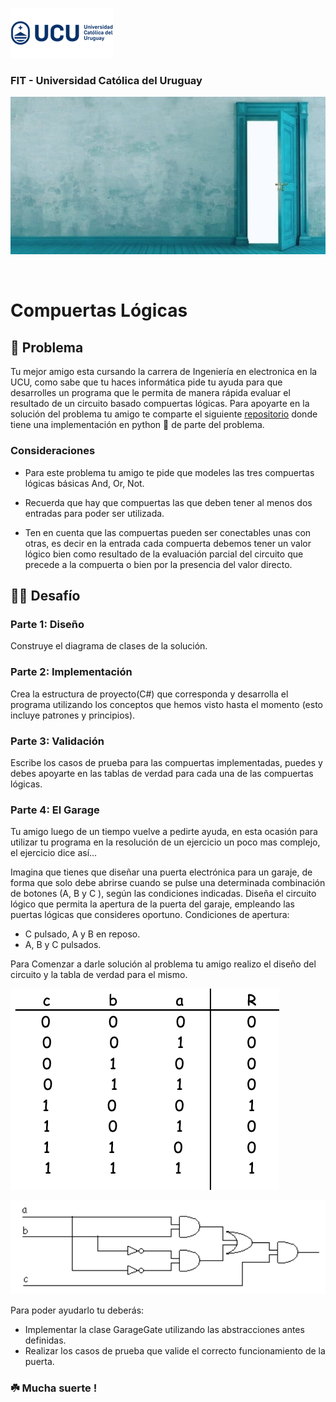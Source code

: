 ![UCU](https://github.com/ucudal/PII_Conceptos_De_POO/raw/master/Assets/logo-ucu.png)

### FIT - Universidad Católica del Uruguay

![Banner](./Assets/banner.jpeg)

<br>

# Compuertas Lógicas

## 🤯 Problema 

Tu mejor amigo esta cursando la carrera de Ingeniería en electronica en la UCU, como sabe que tu haces informática pide tu ayuda para que desarrolles un programa que le permita de manera rápida evaluar el resultado de un circuito basado compuertas lógicas. Para apoyarte en la solución del problema tu amigo te comparte el siguiente [repositorio](https://github.com/ucudal/PII_PythonToCSharp_Compuertas) donde tiene una implementación en python 🐍 de parte del problema.

### Consideraciones

* Para este problema tu amigo te pide que  modeles las tres compuertas lógicas básicas And, Or, Not.

* Recuerda que hay que compuertas las que deben tener al menos dos entradas para poder ser utilizada.

* Ten en cuenta que las compuertas pueden ser conectables unas con otras, es decir en la entrada cada compuerta debemos tener un valor lógico bien como resultado de la evaluación parcial del circuito que precede a la compuerta o bien por la presencia del valor directo. 


## 🏋️‍♀️ Desafío

### Parte 1: Diseño
Construye el diagrama de clases de la solución.

### Parte 2: Implementación
Crea la estructura de proyecto(C#) que corresponda y desarrolla el programa utilizando los conceptos que hemos visto hasta el momento (esto incluye patrones y principios).

### Parte 3: Validación
Escribe los casos de prueba para las compuertas implementadas, puedes y debes apoyarte en las tablas de verdad para cada una de las compuertas lógicas.

### Parte 4: El Garage 
Tu amigo luego de un tiempo vuelve a pedirte ayuda, en esta ocasión para utilizar tu programa en la resolución de un ejercicio un poco mas complejo, el ejercicio dice así...

Imagina que tienes que diseñar una puerta electrónica para un garaje, de forma que solo debe abrirse cuando se pulse una determinada combinación de botones (A, B y C ), según las condiciones indicadas. Diseña el circuito lógico que permita la apertura de la puerta del garaje, empleando las puertas lógicas que consideres oportuno.
Condiciones de apertura: 
* C pulsado, A y B en reposo.
* A, B y C pulsados.

Para Comenzar a darle solución al problema tu amigo realizo el diseño del circuito y la tabla de verdad para el mismo.

![Tabla de Verdad](./Assets/tablaDeVerdad.png)

![Tabla de Verdad](./Assets/circuit.png)

Para poder ayudarlo tu deberás:

* Implementar la clase GarageGate utilizando las abstracciones antes definidas.
* Realizar los casos de prueba que valide el correcto funcionamiento de la puerta.

### ☘️ Mucha suerte !





